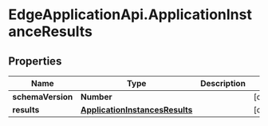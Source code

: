 # EdgeApplicationApi.ApplicationInstanceResults

## Properties

Name | Type | Description | Notes
------------ | ------------- | ------------- | -------------
**schemaVersion** | **Number** |  | [optional] 
**results** | [**ApplicationInstancesResults**](ApplicationInstancesResults.md) |  | [optional] 


